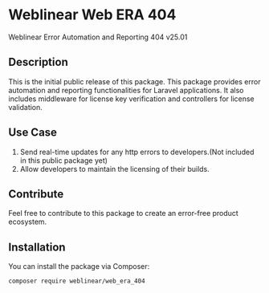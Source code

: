 # Weblinear Web ERA 404

Weblinear Error Automation and Reporting 404 v25.01

## Description

This is the initial public release of this package. This package provides error automation and reporting functionalities for Laravel applications. It also includes middleware for license key verification and controllers for license validation. 

## Use Case
1. Send real-time updates for any http errors to developers.(Not included in this public package yet)
2. Allow developers to maintain the licensing of their builds.

## Contribute
Feel free to contribute to this package to create an error-free product ecosystem.

## Installation

You can install the package via Composer:

```sh
composer require weblinear/web_era_404
